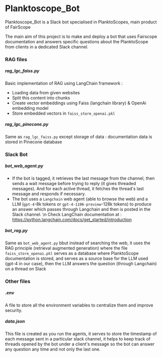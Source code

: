 # Planktoscope_Bot
Planktoscope_Bot is a Slack bot specialised in PlanktoScopes, main product of FairScope

The main aim of this project is to make and deploy a bot that uses Fairscope documentation and answers specific questions about the PlanktoScope from clients in a dedicated Slack channel. 


### RAG files
##### rag_lgc_faiss.py 
Basic implementation of RAG using LangChain framework :
- Loading data from given websites 
- Split this content into chunks
- Create vector embeddings using Faiss (langchain library) & OpenAi embedding model
- Store embedded vectors in `faiss_store_openai.pkl`
##### rag_lgc_pinecone.py #####
Same as `rag_lgc_faiss.py` except storage of data : documentation data is stored in Pinecone database

### Slack Bot
##### bot_web_agent.py 
- If the bot is tagged, it retrieves the last message from the channel, then sends a wait message before trying to reply (it gives threaded messages).
And for each active thread, it fetches the thread's last message and responds if necessary.
- The bot uses a `Langchain` web agent (able to browse the web) and a LLM (`gpt-4`-8k tokens or `gpt-4-1106-preview`-128k tokens) to produce an answer which passes through Langchain and then is posted in the Slack channel.
\n Check LangChain documentation at : https://python.langchain.com/docs/get_started/introduction 
##### bot_rag.py 
Same as `bot_web_agent.py` bbut instead of searching the web, it uses the RAG principle (retrieval augmented generation) where the file `faiss_store_openai.pkl` serves as a database where PlanktoScope documentation is stored, and serves as a source base for the LLM used (gpt-4 in our case), then the LLM answers the question (through Langchain) on a thread on Slack

### Other files 
##### .env 
A file to store all the environment variables to centralize them and improve security.
##### data.json 
This file is created as you run the agents, it serves to store the timestamp of each message sent in a particular slack channel, it helps to keep track of threads opened by the bot under a client's message so the bot can answer any question any time and not only the last one.
